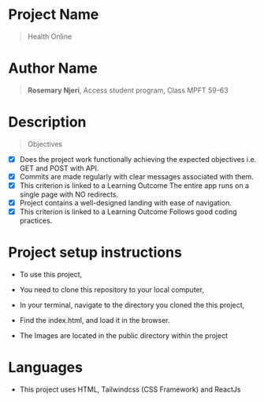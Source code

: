 # Project Name
> Health Online

# Author Name
> **Rosemary Njeri**, Access student program, Class MPFT 59-63

# Description

> Objectives

- [X] Does the project work functionally achieving the expected objectives i.e. GET and POST with API.
- [X] Commits are made regularly with clear messages associated with them.
- [X] This criterion is linked to a Learning Outcome The entire app runs on a single page with NO redirects.
- [X] Project contains a well-designed landing with ease of navigation.
- [X] This criterion is linked to a Learning Outcome Follows good coding practices.

# Project setup instructions

- To use this project,
- You need to clone this repository to your local computer,
- In your terminal, navigate to the directory you cloned the this project,
- Find the index.html, and load it in the browser.

- The Images are located in the public directory within the project

# Languages
- This project uses HTML, Tailwindcss (CSS Framework) and ReactJs